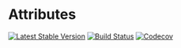 # Attributes
[![Latest Stable Version](https://poser.pugx.org/spiral/attributes/version)](https://packagist.org/packages/spiral/attributes)
[![Build Status](https://travis-ci.org/spiral/attributes.svg?branch=master)](https://travis-ci.org/spiral/attributes)
[![Codecov](https://codecov.io/gh/spiral/attributes/graph/badge.svg)](https://codecov.io/gh/spiral/attributes)
